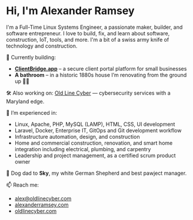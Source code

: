 # Hi, I'm Alexander Ramsey

I'm a Full-Time Linux Systems Engineer, a passionate maker, builder, and software entrepreneur. I love to build, fix, and learn about software, construction, IoT, tools, and more. I'm a bit of a swiss army knife of technology and construction.

🔧 Currently building:  
- **[ClientBridge.app](https://clientbridge.app)** – a secure client portal platform for small businesses  
- **A bathroom** – in a historic 1880s house I’m renovating from the ground up 🛁🔨

🛠️ Also working on: [Old Line Cyber](https://oldlinecyber.com) — cybersecurity services with a Maryland edge.

🧠 I’m experienced in:
- Linux, Apache, PHP, MySQL (LAMP), HTML, CSS, UI development
- Laravel, Docker, Enterprise IT, GitOps and Git development workflow
- Infrastructure automation, design, and construction
- Home and commercial construction, renovation, and smart home integration including electrical, plumbing, and carpentry
- Leadership and project management, as a certified scrum product owner

🐺 Dog dad to **Sky**, my white German Shepherd and best pawject manager.

📫 Reach me:  
- alex@oldlinecyber.com
- [alexanderramsey.com](https://alexanderramsey.com)
- [oldlinecyber.com](https://oldlinecyber.com)
